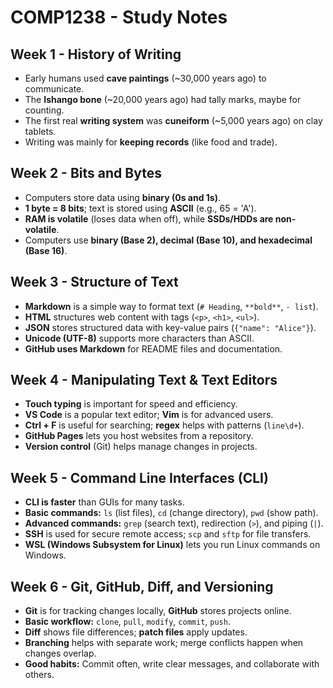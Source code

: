 # COMP1238 - Study Notes  

## Week 1 - History of Writing  
- Early humans used **cave paintings** (~30,000 years ago) to communicate.  
- The **Ishango bone** (~20,000 years ago) had tally marks, maybe for counting.  
- The first real **writing system** was **cuneiform** (~5,000 years ago) on clay tablets.  
- Writing was mainly for **keeping records** (like food and trade).  

## Week 2 - Bits and Bytes  
- Computers store data using **binary (0s and 1s)**.  
- **1 byte = 8 bits**; text is stored using **ASCII** (e.g., 65 = 'A').  
- **RAM is volatile** (loses data when off), while **SSDs/HDDs are non-volatile**.  
- Computers use **binary (Base 2), decimal (Base 10), and hexadecimal (Base 16)**.  

## Week 3 - Structure of Text  
- **Markdown** is a simple way to format text (`# Heading`, `**bold**`, `- list`).  
- **HTML** structures web content with tags (`<p>`, `<h1>`, `<ul>`).  
- **JSON** stores structured data with key-value pairs (`{"name": "Alice"}`).  
- **Unicode (UTF-8)** supports more characters than ASCII.  
- **GitHub uses Markdown** for README files and documentation.  

## Week 4 - Manipulating Text & Text Editors  
- **Touch typing** is important for speed and efficiency.  
- **VS Code** is a popular text editor; **Vim** is for advanced users.  
- **Ctrl + F** is useful for searching; **regex** helps with patterns (`line\d+`).  
- **GitHub Pages** lets you host websites from a repository.  
- **Version control** (Git) helps manage changes in projects.  

## Week 5 - Command Line Interfaces (CLI)  
- **CLI is faster** than GUIs for many tasks.  
- **Basic commands:** `ls` (list files), `cd` (change directory), `pwd` (show path).  
- **Advanced commands:** `grep` (search text), redirection (`>`), and piping (`|`).  
- **SSH** is used for secure remote access; `scp` and `sftp` for file transfers.  
- **WSL (Windows Subsystem for Linux)** lets you run Linux commands on Windows.  

## Week 6 - Git, GitHub, Diff, and Versioning  
- **Git** is for tracking changes locally, **GitHub** stores projects online.  
- **Basic workflow:** `clone`, `pull`, `modify`, `commit`, `push`.  
- **Diff** shows file differences; **patch files** apply updates.  
- **Branching** helps with separate work; merge conflicts happen when changes overlap.  
- **Good habits:** Commit often, write clear messages, and collaborate with others.  
 


